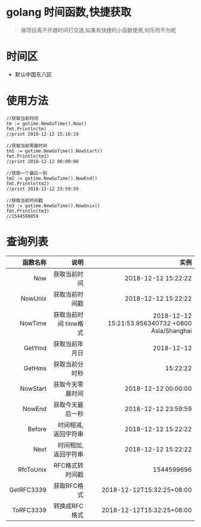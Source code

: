 # golang 时间函数,快捷获取

> 做项目离不开跟时间打交道,如果有快捷的小函数使用,何乐而不为呢

# 时间区
* 默认中国东八区

# 使用方法
```golang
//获取当前时间
tm := gotime.NewGoTime().Now()
fmt.Println(tm)
//print 2018-12-12 15:16:19

//获取当前零晨时间
tm1 := gotime.NewGoTime().NowStart()
fmt.Println(tm1)
//print 2018-12-12 00:00:00

//获取一个最后一刻
tm2 := gotime.NewGoTime().NowEnd()
fmt.Println(tm2)
//print 2018-12-12 23:59:59

//获取当前时间戳
tm3 := gotime.NewGoTime().NowUnix()
fmt.Println(tm3)
//1544599059
```

# 查询列表

| 函数名称 | 说明 | 实例 |
| ---: | ---:| ---:|
|Now| 获取当前时间 | 2018-12-12 15:22:22|
|NowUnix| 获取当前时间戳 | 2018-12-12 15:22:22|
|NowTime| 获取当前时间 time格式 | 2018-12-12 15:21:53.956340732 +0800 Asia/Shanghai |
|GetYmd| 获取当前年月日 | 2018-12-12 |
|GetHms| 获取当前分时秒 | 15:22:22|
|NowStart| 获取今天零晨时间 | 2018-12-12 00:00:00|
|NowEnd| 获取今天最后一秒 | 2018-12-12 23:59:59|
|Before| 时间相减,返回字符串 | 2018-12-12 15:22:22|
|Next| 时间相加,返回字符串 | 2018-12-12 15:22:22|
|RfcToUnix| RFC格式转时间戳 | 1544599696|
|GetRFC3339| 获取RFC格式 | 2018-12-12T15:32:25+08:00|
|ToRFC3339| 转换成RFC格式 | 2018-12-12T15:32:25+08:00|